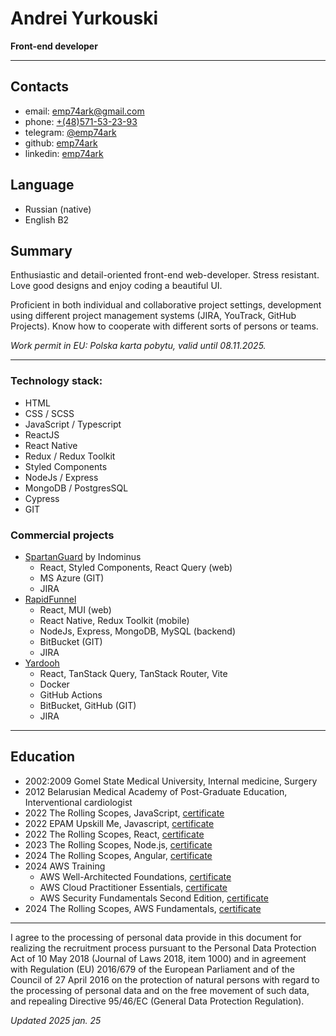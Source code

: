 # Andrei Yurkouski

__Front-end developer__

---

## Contacts

- email: emp74ark@gmail.com
- phone: [+(48)571-53-23-93](tel:+48571532393)
- telegram: [@emp74ark](https://t.me/emp74ark)
- github: [emp74ark](https://github.com/emp74ark)
- linkedin: [emp74ark](http://www.linkedin.com/in/emp74ark)

## Language

- Russian (native)
- English B2

## Summary

Enthusiastic and detail-oriented front-end web-developer. Stress resistant. Love good designs and enjoy coding a
beautiful UI.

Proficient in both individual and collaborative project settings, development using different project management
systems (JIRA, YouTrack, GitHub Projects). Know how to cooperate with different sorts of persons or teams.

_Work permit in EU: Polska karta pobytu, valid until 08.11.2025._

---

### Technology stack:

- HTML
- CSS / SCSS
- JavaScript / Typescript
- ReactJS
- React Native
- Redux / Redux Toolkit
- Styled Components
- NodeJs / Express
- MongoDB / PostgresSQL
- Cypress
- GIT

### Commercial projects

- [SpartanGuard](https://spartanguard.co/) by Indominus
    - React, Styled Components, React Query (web)
    - MS Azure (GIT)
    - JIRA
- [RapidFunnel](https://rapidfunnel.com/)
    - React, MUI (web)
    - React Native, Redux Toolkit (mobile)
    - NodeJs, Express, MongoDB, MySQL (backend)
    - BitBucket (GIT)
    - JIRA
- [Yardooh](https://yardooh.com/)
    - React, TanStack Query, TanStack Router, Vite
    - Docker
    - GitHub Actions
    - BitBucket, GitHub (GIT)
    - JIRA

---

## Education

- 2002:2009 Gomel State Medical University, Internal medicine, Surgery
- 2012 Belarusian Medical Academy of Post-Graduate Education, Interventional cardiologist
- 2022 The Rolling Scopes, JavaScript, [certificate](certificates/rs_js_2022.pdf)
- 2022 EPAM Upskill Me, Javascript, [certificate](certificates/upskillme_2022.pdf)
- 2022 The Rolling Scopes, React, [certificate](certificates/rs_react_2022.pdf)
- 2023 The Rolling Scopes, Node.js, [certificate](certificates/rs_nodejs_2023.pdf)
- 2024 The Rolling Scopes, Angular, [certificate](certificates/rs_angular_2024.pdf)
- 2024 AWS Training
    - AWS Well-Architected Foundations, [certificate](certificates/aws-well_architected.pdf)
    - AWS Cloud Practitioner Essentials, [certificate](certificates/aws-cloud_practitioner.pdf)
    - AWS Security Fundamentals Second Edition, [certificate](certificates/aws-security_fundamentals.pdf)
- 2024 The Rolling Scopes, AWS Fundamentals, [certificate](certificates/rs_aws_2024.pdf)

---
I agree to the processing of personal data provide in this document for realizing the recruitment process pursuant to
the Personal Data Protection Act of 10 May 2018 (Journal of Laws 2018, item 1000) and in agreement with Regulation (EU)
2016/679 of the European Parliament and of the Council of 27 April 2016 on the protection of natural persons with regard
to the processing of personal data and on the free movement of such data, and repealing Directive 95/46/EC (General Data
Protection Regulation).

_Updated 2025 jan. 25_